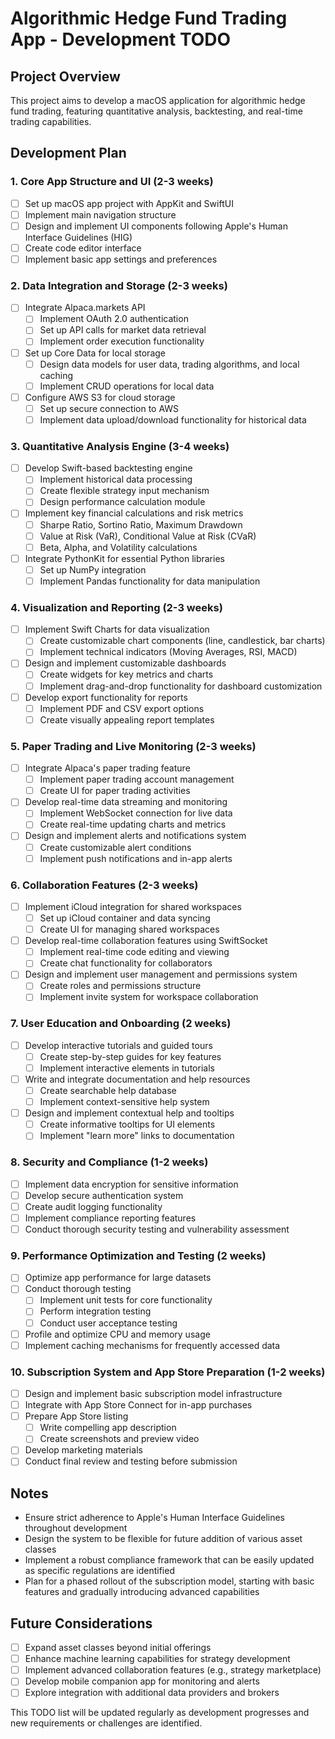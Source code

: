 # Algorithmic Hedge Fund Trading App - Development TODO

## Project Overview
This project aims to develop a macOS application for algorithmic hedge fund trading, featuring quantitative analysis, backtesting, and real-time trading capabilities.

## Development Plan

### 1. Core App Structure and UI (2-3 weeks)
- [ ] Set up macOS app project with AppKit and SwiftUI
- [ ] Implement main navigation structure
- [ ] Design and implement UI components following Apple's Human Interface Guidelines (HIG)
- [ ] Create code editor interface
- [ ] Implement basic app settings and preferences

### 2. Data Integration and Storage (2-3 weeks)
- [ ] Integrate Alpaca.markets API
  - [ ] Implement OAuth 2.0 authentication
  - [ ] Set up API calls for market data retrieval
  - [ ] Implement order execution functionality
- [ ] Set up Core Data for local storage
  - [ ] Design data models for user data, trading algorithms, and local caching
  - [ ] Implement CRUD operations for local data
- [ ] Configure AWS S3 for cloud storage
  - [ ] Set up secure connection to AWS
  - [ ] Implement data upload/download functionality for historical data

### 3. Quantitative Analysis Engine (3-4 weeks)
- [ ] Develop Swift-based backtesting engine
  - [ ] Implement historical data processing
  - [ ] Create flexible strategy input mechanism
  - [ ] Design performance calculation module
- [ ] Implement key financial calculations and risk metrics
  - [ ] Sharpe Ratio, Sortino Ratio, Maximum Drawdown
  - [ ] Value at Risk (VaR), Conditional Value at Risk (CVaR)
  - [ ] Beta, Alpha, and Volatility calculations
- [ ] Integrate PythonKit for essential Python libraries
  - [ ] Set up NumPy integration
  - [ ] Implement Pandas functionality for data manipulation

### 4. Visualization and Reporting (2-3 weeks)
- [ ] Implement Swift Charts for data visualization
  - [ ] Create customizable chart components (line, candlestick, bar charts)
  - [ ] Implement technical indicators (Moving Averages, RSI, MACD)
- [ ] Design and implement customizable dashboards
  - [ ] Create widgets for key metrics and charts
  - [ ] Implement drag-and-drop functionality for dashboard customization
- [ ] Develop export functionality for reports
  - [ ] Implement PDF and CSV export options
  - [ ] Create visually appealing report templates

### 5. Paper Trading and Live Monitoring (2-3 weeks)
- [ ] Integrate Alpaca's paper trading feature
  - [ ] Implement paper trading account management
  - [ ] Create UI for paper trading activities
- [ ] Develop real-time data streaming and monitoring
  - [ ] Implement WebSocket connection for live data
  - [ ] Create real-time updating charts and metrics
- [ ] Design and implement alerts and notifications system
  - [ ] Create customizable alert conditions
  - [ ] Implement push notifications and in-app alerts

### 6. Collaboration Features (2-3 weeks)
- [ ] Implement iCloud integration for shared workspaces
  - [ ] Set up iCloud container and data syncing
  - [ ] Create UI for managing shared workspaces
- [ ] Develop real-time collaboration features using SwiftSocket
  - [ ] Implement real-time code editing and viewing
  - [ ] Create chat functionality for collaborators
- [ ] Design and implement user management and permissions system
  - [ ] Create roles and permissions structure
  - [ ] Implement invite system for workspace collaboration

### 7. User Education and Onboarding (2 weeks)
- [ ] Develop interactive tutorials and guided tours
  - [ ] Create step-by-step guides for key features
  - [ ] Implement interactive elements in tutorials
- [ ] Write and integrate documentation and help resources
  - [ ] Create searchable help database
  - [ ] Implement context-sensitive help system
- [ ] Design and implement contextual help and tooltips
  - [ ] Create informative tooltips for UI elements
  - [ ] Implement "learn more" links to documentation

### 8. Security and Compliance (1-2 weeks)
- [ ] Implement data encryption for sensitive information
- [ ] Develop secure authentication system
- [ ] Create audit logging functionality
- [ ] Implement compliance reporting features
- [ ] Conduct thorough security testing and vulnerability assessment

### 9. Performance Optimization and Testing (2 weeks)
- [ ] Optimize app performance for large datasets
- [ ] Conduct thorough testing
  - [ ] Implement unit tests for core functionality
  - [ ] Perform integration testing
  - [ ] Conduct user acceptance testing
- [ ] Profile and optimize CPU and memory usage
- [ ] Implement caching mechanisms for frequently accessed data

### 10. Subscription System and App Store Preparation (1-2 weeks)
- [ ] Design and implement basic subscription model infrastructure
- [ ] Integrate with App Store Connect for in-app purchases
- [ ] Prepare App Store listing
  - [ ] Write compelling app description
  - [ ] Create screenshots and preview video
- [ ] Develop marketing materials
- [ ] Conduct final review and testing before submission

## Notes
- Ensure strict adherence to Apple's Human Interface Guidelines throughout development
- Design the system to be flexible for future addition of various asset classes
- Implement a robust compliance framework that can be easily updated as specific regulations are identified
- Plan for a phased rollout of the subscription model, starting with basic features and gradually introducing advanced capabilities

## Future Considerations
- [ ] Expand asset classes beyond initial offerings
- [ ] Enhance machine learning capabilities for strategy development
- [ ] Implement advanced collaboration features (e.g., strategy marketplace)
- [ ] Develop mobile companion app for monitoring and alerts
- [ ] Explore integration with additional data providers and brokers

This TODO list will be updated regularly as development progresses and new requirements or challenges are identified.

